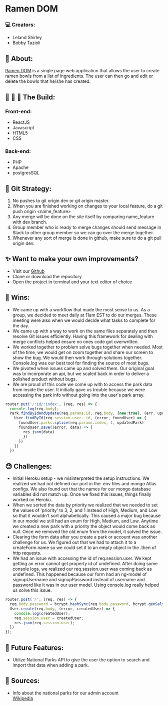 # Ramen DOM

### :computer: Creators:

- Leland Shirley
- Bobby Tazioli

## :sunrise_over_mountains: About:

[Ramen DOM](https://ramen-shop.herokuapp.com/) is a single page web application that allows the user to create ramen bowls from a list of ingredients. The user can then go and edit or delete the bowls that he/she has created.

## :wrench: :nut_and_bolt: :hammer: The Build:
### Front-end:
- ReactJS
- Javascript
- HTML5
- CSS
### Back-end:
- PHP
- Apache
- postgresSQL

## :floppy_disk: Git Strategy:

1. No pushes to git origin dev or git origin master.
2. When you are finished working on changes to your local feature, do a git push origin <name_feature>
3. Any merge will be done on the site itself by comparing name_feature with dev branch.
4. Group member who is ready to merge changes should send message in Slack to other group member so we can go over the merge together.
6. Whenever any sort of merge is done in github, make sure to do a git pull origin dev.

## :sparkles: Want to make your own improvements?
- Visit our [Github](https://github.com/lelandshir/ramen-app)
- Clone or download the repository
- Open the project in terminal and your text editor of choice

## :dancer: Wins:
- We came up with a workflow that made the most sense to us. As a group, we decided to meet daily at 11am EST to do our merges. These meeting were also when we would decide what tasks to complete for the day.
- We came up with a way to work on the same files separately and then resolve Git issues efficiently. Having this framework for dealing with merge conflicts helped ensure no ones code got overwritten.
- We worked together to problem solve bugs together when needed. Most of the time, we would get on zoom together and share our screen to show the bug. We would then work through solutions together. Console.log was our best tool for finding the source of most bugs.
- We pivoted when issues came up and solved them. Our original goal was to incorporate an api, but we scaled back in order to deliver a polished product without bugs.
- We are proud of this code we come up with to access the park data from inside the user. It initially gave us trouble because we were accessing the park info without going into the user's park array.

```Javascript
router.put('/:id/:index', (req, res) => {
  console.log(req.body);
  Park.findByIdAndUpdate(req.params.id, req.body, {new:true}, (err, updatedPark) => {
    User.findById(req.session.user._id, (error, foundUser) => {
      foundUser.parks.splice(req.params.index, 1, updatedPark)
      foundUser.save((error, data) => {
        res.json(data)
        })
      })
    })
  })
  ```

## :sweat: Challenges:
- Initial Heroku setup - we misinterpreted the setup instructions. We realized we had not defined our port in the .env files and mongo Atlas configs. We also found out that the names for our mongo database variables did not match up. Once we fixed this issues, things finally worked on Heroku.
- When we sorted the data by priority we realized that we needed to set the values of 'priority' to 3, 2, and 1 instead of High, Medium, and Low so that it wouldn't sort alphabetically. This caused a major bug because in our model we still had an enum for High, Medium, and Low. Anytime we created a new park with a priority the object would come back as null. Once we removed the old enum from the model, it solved the issue.
- Clearing the form data after you create a park or account was another challenge for us. We figured out that we had to attach it to a createForm.name so we could set it to an empty object in the .then of http requests.
- We had an issue with accessing the id of req.session.user. We kept getting an error cannot get property id of undefined. After doing some console logs, we realized our req.session.user was coming back as undefined. This happened because our form had an ng-model of signupUsername and signupPassword instead of username and password like it was in our user model. Using console.log really helped us solve this issue.   

```Javascript
router.post('/', (req, res) => {
  req.body.password = bcrypt.hashSync(req.body.password, bcrypt.genSaltSync(10));
  User.create(req.body, (error, createdUser) => {
    console.log(createdUser);
    req.session.user = createdUser;
    res.json(req.session.user);
  })
});
```

## :pray: Future Features:
- Utilize National Parks API to give the user the option to search and import that data when adding a park.

## :blue_book: Sources:
- Info about the national parks for our admin account  
[Wikipedia](https://en.wikipedia.org/wiki/List_of_national_parks_of_the_United_States)
